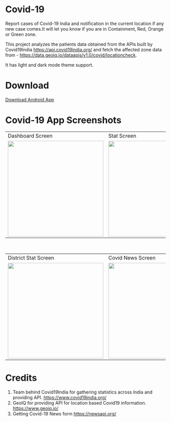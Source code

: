 # Covid-19
Report cases of Covid-19 India and notification in the current location if any new case comes.It will let you know if you are in Containment, Red, Orange or Green zone.

This project analyzes the patients data obtained from the APIs built by Covid19India https://api.covid19india.org/ and fetch the affected zone data from - https://data.geoiq.io/dataapis/v1.0/covid/locationcheck.


It has light and dark mode theme support.

# Download

<a href="http://positivemind.co.in/apk/covid-19_v1.1.apk"> Download Android App</a>



# Covid-19 App Screenshots

<table>
  <tr>
    <td> Dashboard Screen</td>
     <td> Stat Screen</td>
     <td> District Screen</td>
  </tr>
  <tr>
    <td><img src="https://user-images.githubusercontent.com/1740986/83356567-a2c43680-a384-11ea-875f-218f3948a2c4.png" width=300></td>
    <td><img src="https://user-images.githubusercontent.com/1740986/83356727-8aa0e700-a385-11ea-955d-8511dd9d53a1.png" width=300></td>
     <td><img src="https://user-images.githubusercontent.com/1740986/83356590-b96a8d80-a384-11ea-9687-57aa3d64c66b.png" width=300></td>
  </tr>
 </table>
 <br/>
 <table>
  <tr>
    <td> District Stat Screen</td>
     <td> Covid News Screen</td>
     <td> Article Detail Screen</td>
  </tr>
  <tr>
    <td><img src="https://user-images.githubusercontent.com/1740986/83356585-b4a5d980-a384-11ea-89c7-7a37b4bcafcc.png" width=300></td>
     <td><img src="https://user-images.githubusercontent.com/1740986/86532928-16f57b00-beeb-11ea-83b0-d8524e7ef8d0.png" width=300></td>
    <td><img src="https://user-images.githubusercontent.com/1740986/86532947-47d5b000-beeb-11ea-9f46-e4a0c398f69a.png" width=300></td>
  </tr>
 </table>
 

  

# Credits

1. Team behind Covid19India for gathering statistics across India and providing API. https://www.covid19india.org/
2. GeoIQ for providing API for location based Covid19 information. https://www.geoiq.io/
3. Getting Covid-19 News form https://newsapi.org/
